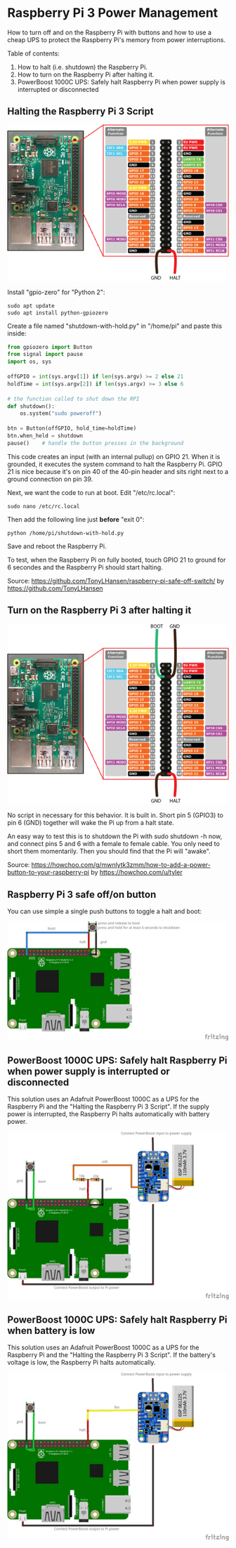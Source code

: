 # Raspberry Pi 3 Power Management

How to turn off and on the Raspberry Pi with buttons and how to use a cheap UPS to protect the Raspberry Pi's memory from power interruptions.

Table of contents:
1. How to halt (i.e. shutdown) the Raspberry Pi.
1. How to turn on the Raspberry Pi after halting it.
1. PowerBoost 1000C UPS: Safely halt Raspberry Pi when power supply is interrupted or disconnected

## Halting the Raspberry Pi 3 Script

![Raspberry Pi 3 Halt Circuit](raspberry_pi_halt.png?raw=true "Raspberry Pi 3 Halt Circuit")

Install "gpio-zero" for "Python 2":
```
sudo apt update
sudo apt install python-gpiozero
```

Create a file named "shutdown-with-hold.py" in "/home/pi" and paste this inside:
```python
from gpiozero import Button
from signal import pause
import os, sys

offGPIO = int(sys.argv[1]) if len(sys.argv) >= 2 else 21
holdTime = int(sys.argv[2]) if len(sys.argv) >= 3 else 6

# the function called to shut down the RPI
def shutdown():
    os.system("sudo poweroff")

btn = Button(offGPIO, hold_time=holdTime)
btn.when_held = shutdown
pause()    # handle the button presses in the background
```
This code creates an input (with an internal pullup) on GPIO 21. When it is grounded, it executes the system command to halt the Raspberry Pi. GPIO 21 is nice because it's on pin 40 of the 40-pin header and sits right next to a ground connection on pin 39.

Next, we want the code to run at boot. Edit "/etc/rc.local":
```
sudo nano /etc/rc.local
```

Then add the following line just **before** "exit 0":
```
python /home/pi/shutdown-with-hold.py
```

Save and reboot the Raspberry Pi.

To test, when the Raspberry Pi on fully booted, touch GPIO 21 to ground for 6 secondes and the Raspberry Pi should start halting.


Source: https://github.com/TonyLHansen/raspberry-pi-safe-off-switch/ by https://github.com/TonyLHansen

## Turn on the Raspberry Pi 3 after halting it

![Raspberry Pi 3 Boot Circuit](raspberry_pi_boot.png?raw=true "Raspberry Pi 3 Boot Circuit")

No script in necessary for this behavior. It is built in. Short pin 5  (GPIO3) to pin 6 (GND) together will wake the Pi up from a halt state.

An easy way to test this is to shutdown the Pi with sudo shutdown -h now, and connect pins 5 and 6 with a female to female cable. You only need to short them momentarily. Then you should find that the Pi will "awake".

Source: https://howchoo.com/g/mwnlytk3zmm/how-to-add-a-power-button-to-your-raspberry-pi by https://howchoo.com/u/tyler

## Raspberry Pi 3 safe off/on button

You can use simple a single push buttons to toggle a halt and boot:

![Raspberry Pi 3 safe off/on button circuit](raspberry_pi_button_bb.png?raw=true "Raspberry Pi 3 safe off/on button circuit")

## PowerBoost 1000C UPS: Safely halt Raspberry Pi when power supply is interrupted or disconnected

This solution uses an Adafruit PowerBoost 1000C as a UPS for the Raspberry Pi and the "Halting the Raspberry Pi 3 Script". If the supply power is interrupted, the Raspberry Pi halts automatically with battery power. 

![Raspberry Pi 3 UPS Halt on Power Loss](raspberry_pi_ups_halt_power_loss_bb.png?raw=true "Raspberry Pi 3 UPS Halt on Power Loss")

## PowerBoost 1000C UPS: Safely halt Raspberry Pi when battery is low

This solution uses an Adafruit PowerBoost 1000C as a UPS for the Raspberry Pi and the "Halting the Raspberry Pi 3 Script". If the battery's voltage is low, the Raspberry Pi halts automatically. 

![Raspberry Pi 3 UPS Halt on Low Battery](raspberry_pi_ups_halt_low_battery_bb.png?raw=true "Raspberry Pi 3 UPS Halt on Low Battery")
